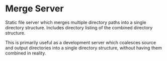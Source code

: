Merge Server
===================

Static file server which merges multiple directory paths into a single directory
structure. Includes directory listing of the combined directory structure.

This is primarily useful as a development server which coalesces source and
output directories into a single directory structure, without having them
combined in reality.
